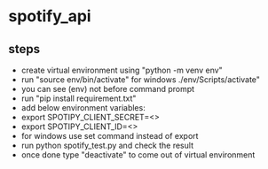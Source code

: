 # spotify_api

## steps
- create virtual environment using "python -m venv env"
- run "source env/bin/activate" for windows ./env/Scripts/activate"
- you can see (env) not before command prompt
- run "pip install requirement.txt"
- add below environment variables:
- export SPOTIPY_CLIENT_SECRET=<>
- export SPOTIPY_CLIENT_ID=<>
- for windows use set command instead of export
- run python spotify_test.py and check the result
- once done type "deactivate" to come out of virtual environment
